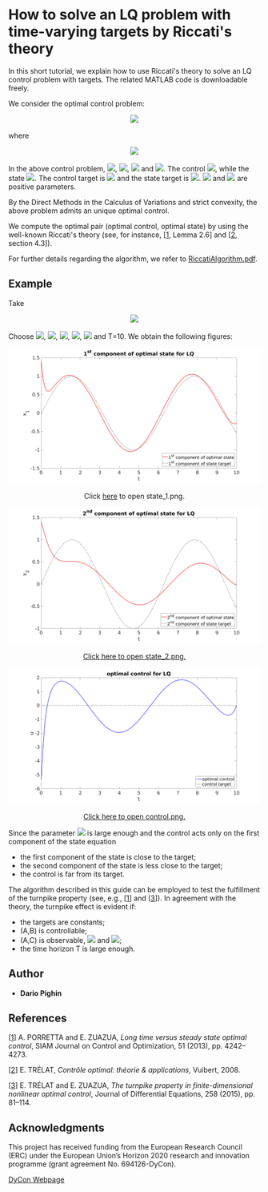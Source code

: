 # How to solve an LQ problem with time-varying targets by Riccati's theory

In this short tutorial, we explain how to use Riccati's theory to solve an LQ control problem with targets. The related MATLAB code is downloadable freely.

We consider the optimal control problem:

<p align="center"><img src="https://latex.codecogs.com/gif.latex?%5Cmin_%7Bu%5Cin%20L%5E2%280%2CT%29%7DJ%28u%29%3D%5Cfrac12%20%5Cleft%5B%20%5Cint_0%5ET%20%5C%7Cu%28t%29-q%28t%29%5C%7C%5E2%20dt&plus;%5Cbeta%5Cint_0%5ET%20%5C%7CC%28x%28t%29-z%28t%29%29%5C%7C%5E2%20dt&plus;%5Cgamma%20%5C%7CD%28x%28T%29-z%28T%29%29%5C%7C%5E2%5Cright%5D%2C"></p>

where

<p align="center"><img src="https://latex.codecogs.com/gif.latex?%5Cbegin%7Bcases%7D%20%5Cfrac%7Bd%7D%7Bdt%7Dx%28t%29&plus;Ax%28t%29%3DBu%28t%29%5Chspace%7B0.6%20cm%7D%20%26%20t%5Cin%20%280%2CT%29%5C%5C%20x%280%29%3Dx_0.%20%5Cend%7Bcases%7D"></p>

In the above control problem, <img src="https://latex.codecogs.com/gif.latex?A%5Cin%5Cmathcal%7BM%7D_%7Bn%5Ctimes%20n%7D">, <img src="https://latex.codecogs.com/gif.latex?B%5Cin%20%5Cmathcal%7BM%7D_%7Bn%5Ctimes%20m%7D">, <img src="https://latex.codecogs.com/gif.latex?C%5Cin%20%5Cmathcal%7BM%7D_%7Br%5Ctimes%20n%7D"> and <img src="https://latex.codecogs.com/gif.latex?D%5Cin%5Cmathcal%7BM%7D_%7Br%5Ctimes%20n%7D">. The control <img src="https://latex.codecogs.com/gif.latex?u%3A%5B0%2CT%5D%5Clongrightarrow%20%5Cmathbb%7BR%7D%5Em">, while the state <img src="https://latex.codecogs.com/gif.latex?x%3A%5B0%2CT%5D%5Clongrightarrow%20%5Cmathbb%7BR%7D%5En">. The control target is <img src="https://latex.codecogs.com/gif.latex?q%5Cin%20C%5E1%28%5B0%2CT%5D%3B%5Cmathbb%7BR%7D%5Em%29"> and the state target is <img src="https://latex.codecogs.com/gif.latex?z%5Cin%20C%5E1%28%5B0%2CT%5D%3B%5Cmathbb%7BR%7D%5En%29">. <img src="https://latex.codecogs.com/gif.latex?%5Cbeta%5Cgeq%200"> and <img src="https://latex.codecogs.com/gif.latex?%5Cgamma%5Cgeq%200"> are positive parameters.

By the Direct Methods in the Calculus of Variations and strict convexity, the above problem admits an unique optimal control.

We compute the optimal pair (optimal control, optimal state) by using the well-known Riccati's theory (see, for instance, [[1](https://epubs.siam.org/doi/pdf/10.1137/130907239), Lemma 2.6] and [[2](https://www.ljll.math.upmc.fr/trelat/fichiers/livreopt2.pdf), section 4.3]).

For further details regarding the algorithm, we refer to [RiccatiAlgorithm.pdf](https://github.com/ChairOfComputationalMathematics/RiccatiLQ/blob/master/RiccatiAlgorithm.pdf).

## Example

Take
<p align="center"><img src="https://latex.codecogs.com/gif.latex?A%3D%20%5Cbegin%7Bpmatrix%7D%202%26-1%5C%5C%20-1%262%20%5Cend%7Bpmatrix%7D%2C%5Chspace%7B0.2%20cm%7DB%3D%20%5Cbegin%7Bpmatrix%7D%201%5C%5C%200%20%5Cend%7Bpmatrix%7D%2C%5Chspace%7B0.2%20cm%7DC%3D%20%5Cbegin%7Bpmatrix%7D%201%260%5C%5C%200%261%20%5Cend%7Bpmatrix%7D%2C%5Chspace%7B0.2%20cm%7D%5Cmbox%7Band%7D%5Chspace%7B0.2%20cm%7DD%3D%20%5Cbegin%7Bpmatrix%7D%200%260%5C%5C%200%260%20%5Cend%7Bpmatrix%7D."></p>

Choose <img src="https://latex.codecogs.com/gif.latex?%5Cbeta%3D26">, <img src="https://latex.codecogs.com/gif.latex?%5Cgamma%3D0">, <img src="https://latex.codecogs.com/gif.latex?x_0%3D%5B1.4%3B1.4%5D">, <img src="https://latex.codecogs.com/gif.latex?q%5Cequiv%200">, <img src="https://latex.codecogs.com/gif.latex?z%28t%29%3D%5B%5Csin%28t%29%3B%5Csin%28t%29%5D"> and T=10. We obtain the following figures:

<p align="center">
  <img src="state_1.png">
</p>

<p align="center">Click
<a href="https://github.com/ChairOfComputationalMathematics/RiccatiLQ/blob/master/state_1.png" target="_blank">here</a> to open state_1.png.
</p>

<p align="center">
  <a href="https://github.com/ChairOfComputationalMathematics/RiccatiLQ/blob/master/state_2.png" target="_blank"><img src="state_2.png">
</p>

<p align="center">
  <a href="https://github.com/ChairOfComputationalMathematics/RiccatiLQ/blob/master/state_2.png" target="_blank">Click here to open state_2.png.</a>
</p>

<p align="center">
  <a href="https://github.com/ChairOfComputationalMathematics/RiccatiLQ/blob/master/control.png" target="_blank"><img src="control.png">
</p>

<p align="center">
  <a href="https://github.com/ChairOfComputationalMathematics/RiccatiLQ/blob/master/control.png" target="_blank">Click here to open control.png.</a>
</p>



Since the parameter <img src="https://latex.codecogs.com/gif.latex?%5Cbeta"> is large enough and the control acts only on the first component of the state equation
* the first component of the state is close to the target;
* the second component of the state is less close to the target;
* the control is far from its target.

The algorithm described in this guide can be employed to test the fulfillment of the turnpike property (see, e.g., [[1](https://epubs.siam.org/doi/pdf/10.1137/130907239)] and [[3](https://arxiv.org/abs/1402.3263)]). In agreement with the theory, the turnpike effect is evident if:
* the targets are constants;
* (A,B) is controllable;
* (A,C) is observable, <img src="https://latex.codecogs.com/gif.latex?%5Cbeta%3E0"> and <img src="https://latex.codecogs.com/gif.latex?%5Cgamma%3D0">;
* the time horizon T is large enough.





## Author

* **Dario Pighin**

## References

[[1](https://epubs.siam.org/doi/pdf/10.1137/130907239)] A. PORRETTA and E. ZUAZUA, _Long time versus steady state optimal control_, SIAM Journal
on Control and Optimization, 51 (2013), pp. 4242–4273.

[[2](https://www.ljll.math.upmc.fr/trelat/fichiers/livreopt2.pdf)] E. TRÉLAT, _Contrôle optimal: théorie & applications_, Vuibert, 2008.

[[3](https://arxiv.org/abs/1402.3263)] E. TRÉLAT and E. ZUAZUA, _The turnpike property in finite-dimensional nonlinear optimal control_, Journal of Differential Equations, 258 (2015), pp. 81–114.

## Acknowledgments

This project has received funding from the European Research Council (ERC) under the European  Union’s Horizon 2020 research and innovation programme (grant agreement No. 694126-DyCon).
 
[DyCon Webpage](http://cmc.deusto.eus/dycon/)
